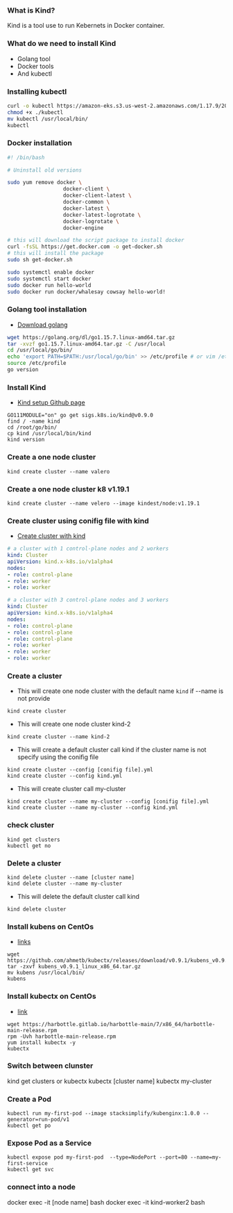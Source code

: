 ### What is Kind?
Kind is a tool use to run Kebernets in Docker container.

### What do we need to install Kind
* Golang tool
* Docker tools
* And kubectl

### Installing kubectl
```sh
curl -o kubectl https://amazon-eks.s3.us-west-2.amazonaws.com/1.17.9/2020-08-04/bin/linux/amd64/kubectl
chmod +x ./kubectl
mv kubectl /usr/local/bin/
kubectl
```

### Docker installation
```sh
#! /bin/bash

# Uninstall old versions

sudo yum remove docker \
                  docker-client \
                  docker-client-latest \
                  docker-common \
                  docker-latest \
                  docker-latest-logrotate \
                  docker-logrotate \
                  docker-engine

# this will download the script package to install docker
curl -fsSL https://get.docker.com -o get-docker.sh
# this will install the package
sudo sh get-docker.sh

sudo systemctl enable docker
sudo systemctl start docker
sudo docker run hello-world
sudo docker run docker/whalesay cowsay hello-world!
```

### Golang tool installation
* [Download golang](https://golang.org/dl/)
```sh
wget https://golang.org/dl/go1.15.7.linux-amd64.tar.gz
tar -xvzf go1.15.7.linux-amd64.tar.gz -C /usr/local
cd /usr/local/go/bin/
echo 'export PATH=$PATH:/usr/local/go/bin' >> /etc/profile # or vim /etc/profile and paste
source /etc/profile
go version
```

### Install Kind
* [Kind setup Github page](https://github.com/kubernetes-sigs/kind)
```
GO111MODULE="on" go get sigs.k8s.io/kind@v0.9.0
find / -name kind
cd /root/go/bin/
cp kind /usr/local/bin/kind
kind version
```

### Create a one node cluster
```
kind create cluster --name valero 
```

### Create a one node cluster k8 v1.19.1
```
kind create cluster --name velero --image kindest/node:v1.19.1
```

### Create cluster using conifig file with kind
* [Create cluster with kind](https://kind.sigs.k8s.io/docs/user/quick-start)
```yml
# a cluster with 1 control-plane nodes and 2 workers
kind: Cluster
apiVersion: kind.x-k8s.io/v1alpha4
nodes:
- role: control-plane
- role: worker
- role: worker
```

```yml
# a cluster with 3 control-plane nodes and 3 workers
kind: Cluster
apiVersion: kind.x-k8s.io/v1alpha4
nodes:
- role: control-plane
- role: control-plane
- role: control-plane
- role: worker
- role: worker
- role: worker
```

### Create a cluster
* This will create one node cluster with the default name `kind` if --name is not provide
```
kind create cluster
```

* This will create one node cluster kind-2
```
kind create cluster --name kind-2
```

* This will create a default cluster call kind if the cluster name is not specify using the conifig file
```
kind create cluster --config [conifig file].yml 
kind create cluster --config kind.yml
```

* This will create cluster call my-cluster
```
kind create cluster --name my-cluster --config [conifig file].yml
kind create cluster --name my-cluster --config kind.yml
``` 

### check cluster
```
kind get clusters 
kubectl get no
```

### Delete a cluster
```
kind delete cluster --name [cluster name]
kind delete cluster --name my-cluster
```

* This will delete the default cluster call kind
```
kind delete cluster 
```

### Install kubens on CentOs
* [links](https://github.com/ahmetb/kubectx/releases)
```
wget https://github.com/ahmetb/kubectx/releases/download/v0.9.1/kubens_v0.9.1_linux_x86_64.tar.gz
tar -zxvf kubens_v0.9.1_linux_x86_64.tar.gz
mv kubens /usr/local/bin/
kubens
```

### Install kubectx on CentOs
* [link](https://centos.pkgs.org/7/harbottle-main-x86_64/kubectx-0.6.3-1.el7.harbottle.x86_64.rpm.html)
```
wget https://harbottle.gitlab.io/harbottle-main/7/x86_64/harbottle-main-release.rpm
rpm -Uvh harbottle-main-release.rpm
yum install kubectx -y
kubectx
```

### Switch between clunster
kind get clusters or kubectx
kubectx [cluster name] 
kubectx my-cluster

### Create a Pod
```
kubectl run my-first-pod --image stacksimplify/kubenginx:1.0.0 --generator=run-pod/v1
kubectl get po
```

### Expose Pod as a Service
```
kubectl expose pod my-first-pod  --type=NodePort --port=80 --name=my-first-service
kubectl get svc
```

### connect into a node
docker exec -it [node name] bash
docker exec -it kind-worker2 bash

